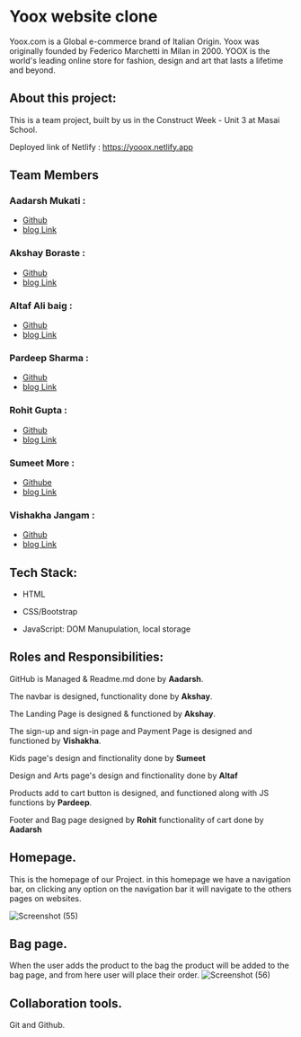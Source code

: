 # Yoox website clone
Yoox.com is a Global e-commerce brand of Italian Origin.
Yoox was originally founded by Federico Marchetti in Milan in 2000.
YOOX is the world's leading online store for fashion, design and art that lasts a lifetime and beyond.
## About this project:
This is a team project, built by us in the Construct Week - Unit 3 at Masai School. 

Deployed link of Netlify : https://yooox.netlify.app






 ## Team Members

### Aadarsh Mukati :
- [Github](https://github.com/aadarsh11433) 
- [blog Link]()

### Akshay Boraste :
- [Github](https://github.com/akbora1994)
-  [blog Link](https://medium.com/@akshayboraste778/e87b94ad701c)

### Altaf Ali baig :
- [Github](https://github.com/altaf100001)
- [blog Link]()

### Pardeep Sharma :
- [Github](https://github.com/shadow3012) 
- [blog Link]()

### Rohit Gupta :
- [Github](https://github.com/Rohit9894)
- [blog Link]()

### Sumeet More :
- [Githube](https://github.com/sumeetmore1997)
- [blog Link]()

### Vishakha Jangam :
- [Github](https://github.com/Vishakha-Jangam)
- [blog Link]()


 ## Tech Stack:
- HTML

- CSS/Bootstrap

- JavaScript: DOM Manupulation, local storage



 ## Roles and Responsibilities:
 
GitHub is Managed & Readme.md done by **Aadarsh**.

The navbar is designed, functionality done by **Akshay**.

The Landing Page is designed & functioned by **Akshay**.

The sign-up and sign-in page and Payment Page is designed and functioned by **Vishakha**.

Kids page's design and finctionality done by **Sumeet**

Design and Arts page's design and finctionality done by **Altaf**

Products add to cart button is designed, and functioned along with JS functions by **Pardeep**.

Footer and Bag page designed by **Rohit** functionality of cart done by **Aadarsh**

## Homepage.

This is the homepage of our Project. in this homepage we have a navigation bar, on clicking any option on the navigation bar it will navigate to the others pages on websites.

![Screenshot (55)](https://user-images.githubusercontent.com/92370651/167407173-5cf04c8f-d2b4-48cd-b65c-a40f6b70c4a6.png)




## Bag page.

When the user adds the product to the bag the product will be added to the bag page, and from here user will place their order.
![Screenshot (56)](https://user-images.githubusercontent.com/92370651/167412973-cdbcbb9b-466f-4642-9795-782c248d9488.png)


## Collaboration tools.

Git and Github.
